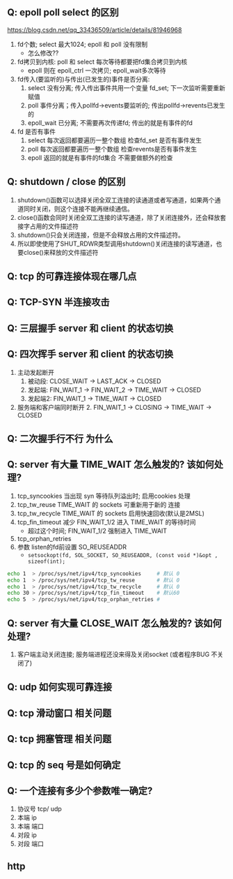 ## Q: epoll poll select 的区别
https://blog.csdn.net/qq_33436509/article/details/81946968
1. fd个数; select 最大1024; epoll 和 poll 没有限制
    + 怎么修改??
2. fd拷贝到内核: poll 和 select 每次等待都要把fd集合拷贝到内核
    + epoll 则在 epoll_ctrl 一次拷贝; epoll_wait多次等待
3. fd传入(要监听的)与传出(已发生的)事件是否分离:
    1. select 没有分离; 传入传出事件共用一个变量 fd_set; 下一次监听需要重新赋值
    2. poll   事件分离；传入pollfd->events要监听的; 传出pollfd->revents已发生的
    3. epoll_wait 已分离; 不需要再次传递fd; 传出的就是有事件的fd
4. fd 是否有事件
    1. select 每次返回都要遍历一整个数组 检查fd_set 是否有事件发生
    2. poll   每次返回都要遍历一整个数组 检查revents是否有事件发生
    3. epoll  返回的就是有事件的fd集合 不需要做额外的检查

## Q: shutdown / close  的区别
1. shutdown()函数可以选择关闭全双工连接的读通道或者写通道，如果两个通道同时关闭，则这个连接不能再继续通信。
2. close()函数会同时关闭全双工连接的读写通道，除了关闭连接外，还会释放套接字占用的文件描述符
3. shutdown()只会关闭连接，但是不会释放占用的文件描述符。
4. 所以即使使用了SHUT_RDWR类型调用shutdown()关闭连接的读写通道，也要close()来释放的文件描述符

## Q: tcp 的可靠连接体现在哪几点

## Q: TCP-SYN 半连接攻击 

## Q: 三层握手 server 和 client 的状态切换

## Q: 四次挥手 server 和 client 的状态切换
1. 主动发起断开
    1. 被动段: CLOSE_WAIT -> LAST_ACK -> CLOSED
    2. 发起端: FIN_WAIT_1 -> FIN_WAIT_2 -> TIME_WAIT -> CLOSED
    3. 发起端2: FIN_WAIT_1 -> TIME_WAIT -> CLOSED
2. 服务端和客户端同时断开
    2. FIN_WAIT_1 -> CLOSING -> TIME_WAIT -> CLOSED

## Q: 二次握手行不行 为什么

## Q: server 有大量 TIME_WAIT 怎么触发的? 该如何处理?
1. tcp_syncookies  当出现 syn 等待队列溢出时; 启用cookies 处理
2. tcp_tw_reuse    TIME_WAIT 的 sockets 可重新用于新的 连接
3. tcp_tw_recycle  TIME_WAIT 的 sockets 启用快速回收(默认是2MSL)
4. tcp_fin_timeout 减少 FIN_WAIT_1/2 进入 TIME_WAIT  的等待时间
    + 超过这个时间; FIN_WAIT_1/2 强制进入 TIME_WAIT
5. tcp_orphan_retries
6. 参数 listen的fd前设置 SO_REUSEADDR
    + `setsockopt(fd, SOL_SOCKET, SO_REUSEADDR, (const void *)&opt , sizeof(int);`

```sh
echo 1  > /proc/sys/net/ipv4/tcp_syncookies     # 默认 0
echo 1  > /proc/sys/net/ipv4/tcp_tw_reuse       # 默认 0
echo 1  > /proc/sys/net/ipv4/tcp_tw_recycle     # 默认 0
echo 30 > /proc/sys/net/ipv4/tcp_fin_timeout    # 默认60
echo 5  > /proc/sys/net/ipv4/tcp_orphan_retries # 
```

## Q: server 有大量 CLOSE_WAIT 怎么触发的? 该如何处理?
1. 客户端主动关闭连接; 服务端进程还没来得及关闭socket (或者程序BUG 不关闭了)


## Q: udp 如何实现可靠连接

## Q: tcp 滑动窗口 相关问题

## Q: tcp 拥塞管理 相关问题

## Q: tcp 的 seq 号是如何确定

## Q: 一个连接有多少个参数唯一确定?
1. 协议号 tcp/ udp
2. 本端 ip
3. 本端 端口
4. 对段 ip
5. 对段 端口

## http
